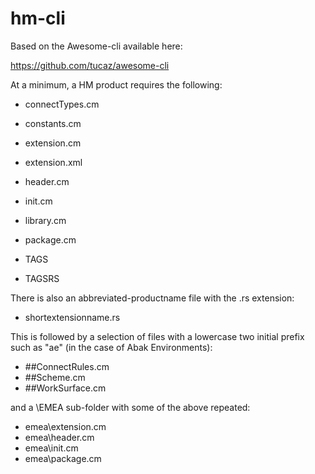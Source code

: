 ﻿# hm-cli
Based on the Awesome-cli available here:

https://github.com/tucaz/awesome-cli

At a minimum, a HM product requires the following:

- connectTypes.cm
- constants.cm
- extension.cm
- extension.xml
- header.cm
- init.cm
- library.cm
- package.cm

- TAGS
- TAGSRS

There is also an abbreviated-productname file with the .rs extension:

- shortextensionname.rs

This is followed by a selection of files with a lowercase two initial prefix such as "ae" (in the case of Abak Environments):


- ##ConnectRules.cm
- ##Scheme.cm
- ##WorkSurface.cm

and a \EMEA sub-folder with some of the above repeated:

- emea\extension.cm
- emea\header.cm
- emea\init.cm
- emea\package.cm

